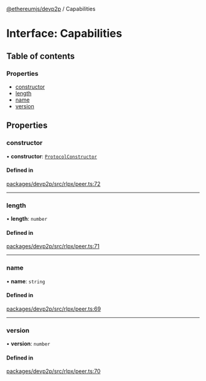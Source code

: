 [@ethereumjs/devp2p](../README.md) / Capabilities

# Interface: Capabilities

## Table of contents

### Properties

- [constructor](Capabilities.md#constructor)
- [length](Capabilities.md#length)
- [name](Capabilities.md#name)
- [version](Capabilities.md#version)

## Properties

### constructor

• **constructor**: [`ProtocolConstructor`](ProtocolConstructor.md)

#### Defined in

[packages/devp2p/src/rlpx/peer.ts:72](https://github.com/ethereumjs/ethereumjs-monorepo/blob/master/packages/devp2p/src/rlpx/peer.ts#L72)

___

### length

• **length**: `number`

#### Defined in

[packages/devp2p/src/rlpx/peer.ts:71](https://github.com/ethereumjs/ethereumjs-monorepo/blob/master/packages/devp2p/src/rlpx/peer.ts#L71)

___

### name

• **name**: `string`

#### Defined in

[packages/devp2p/src/rlpx/peer.ts:69](https://github.com/ethereumjs/ethereumjs-monorepo/blob/master/packages/devp2p/src/rlpx/peer.ts#L69)

___

### version

• **version**: `number`

#### Defined in

[packages/devp2p/src/rlpx/peer.ts:70](https://github.com/ethereumjs/ethereumjs-monorepo/blob/master/packages/devp2p/src/rlpx/peer.ts#L70)
